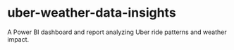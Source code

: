 # uber-weather-data-insights
A Power BI dashboard and report analyzing Uber ride patterns and weather impact.
